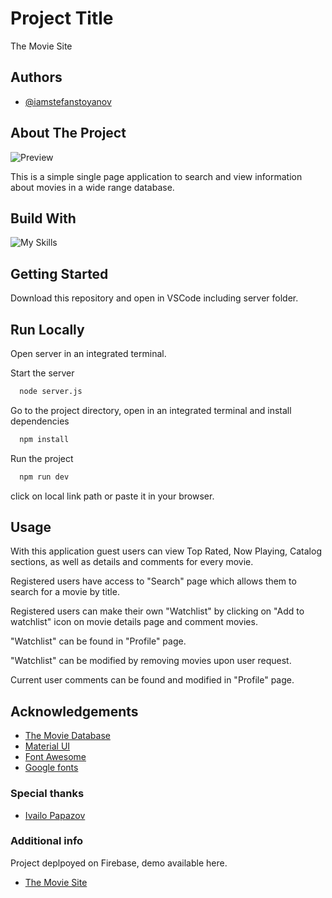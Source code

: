 
# Project Title

The Movie Site


## Authors

- [@iamstefanstoyanov](https://github.com/iamstefanstoyanov)


## About The Project
![Preview](https://github.com/iamstefanstoyanov/SoftUni-ReactJS-Oct-2023/assets/96234247/c9dea644-0aa2-4a81-a30a-971dd249bdd5)

This is a simple single page application to search and view information about movies in a wide range database.


## Build With
![My Skills](https://skillicons.dev/icons?i=js,html,css,react,materialui)


## Getting Started
Download this repository and open in VSCode including server folder.
## Run Locally

Open server in an integrated terminal.

Start the server

```bash
  node server.js
```

Go to the project directory, open in an integrated terminal and install dependencies

```bash
  npm install
```
Run the project
```bash
  npm run dev
```
click on local link path or paste it in your browser.




## Usage
With this application guest users can view Top Rated, Now Playing, Catalog sections, as well as details and comments for every movie.

Registered users have access to "Search" page which allows them to search for a movie by title.

Registered users can make their own "Watchlist" by clicking on "Add to watchlist" icon on movie details page and comment movies.

"Watchlist" can be found in "Profile" page.

"Watchlist" can be modified by removing movies upon user request.

Current user comments can be found and modified in "Profile" page.

## Acknowledgements

 - [The Movie Database](https://www.themoviedb.org/)
 - [Material UI](https://mui.com/)
 - [Font Awesome](https://fontawesome.com/start)
 - [Google fonts](https://fonts.google.com/)


### Special thanks 
 - [Ivailo Papazov](https://github.com/ivailopapazov)
   
### Additional info
Project deplpoyed on Firebase, demo available here.
 - [The Movie Site](https://themoviesite-8a4a7.web.app/)


